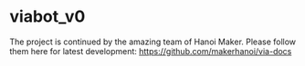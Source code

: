 # viabot_v0

The project is continued by the amazing team of Hanoi Maker. Please follow them here for latest development: https://github.com/makerhanoi/via-docs
